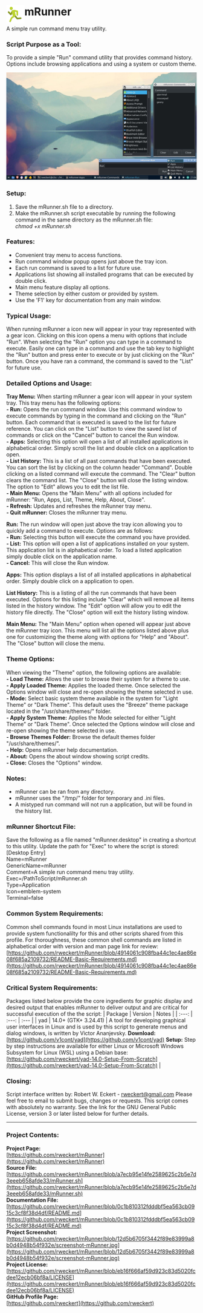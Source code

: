 # <img align="left" width="48" src="Icon-mRunner.png" /> mRunner
A simple run command menu tray utility.

### Script Purpose as a Tool:
To provide a simple "Run" command utility that provides command history. Options include browsing applications and using a system or custom theme.

![mRunner Screenshot](https://github.com/rweckert/mRunner/blob/1a17b9d1b70b7e8790f3d835042a57366f31e3a5/screenshot-mRunner.jpg)

### Setup:
1) Save the mRunner.sh file to a directory.
2) Make the mRunner.sh script executable by running the following command in the same directory as the mRunner.sh file:<br/>
_chmod +x mRunner.sh_

### Features:
- Convenient tray menu to access functions.
- Run command window popup opens just above the tray icon.
- Each run command is saved to a list for future use.
- Applications list showing all installed programs that can be executed by double click.
- Main menu feature display all options.
- Theme selection by either custom or provided by system.
- Use the 'F1' key for documentation from any main window.

### Typical Usage:
When running mRunner a icon new will appear in your tray represented with a gear icon. Clicking on this icon opens a menu with options that include "Run". When selecting the "Run" option you can type in a command to execute. Easily one can type in a command and use the tab key to highlight the "Run" button and press enter to execute or by just clicking on the "Run" button. Once you have ran a command, the command is saved to the "List" for future use.

### Detailed Options and Usage:
**Tray Menu:** When starting mRunner a gear icon will appear in your system tray. This tray menu has the following options:<br/>
**- Run:** Opens the run command window. Use this command window to execute commands by typing in the command and clicking on the "Run" button. Each command that is executed is saved to the list for future reference. You can click on the "List" button to view the saved list of commands or click on the "Cancel" button to cancel the Run window.<br/>
**- Apps:** Selecting this option will open a list of all installed applications in alphabetical order. Simply scroll the list and double click on a application to open.<br/>
**- List History:** This is a list of all past commands that have been executed. You can sort the list by clicking on the column header "Command". Double clicking on a listed command will execute the command. The "Clear" button clears the command list. The "Close" button will close the listing window. The option to "Edit" allows you to edit the list file.<br/>
**- Main Menu:** Opens the "Main Menu" with all options included for mRunner: "Run, Apps, List, Theme, Help, About, Close".<br/>
**- Refresh:** Updates and refreshes the mRunner tray menu.<br/>
**- Quit mRunner:** Closes the mRunner tray menu.

**Run:** The run window will open just above the tray icon allowing you to quickly add a command to execute. Options are as follows:<br/>
**- Run:** Selecting this button will execute the command you have provided.<br/>
**- List:** This option will open a list of applications installed on your system. This application list is in alphabetical order. To load a listed application simply double click on the application name.<br/>
**- Cancel:** This will close the Run window.<br/>

**Apps:** This option displays a list of all installed applications in alphabetical order. Simply double click on a application to open.

**List History:** This is a listing of all the run commands that have been executed. Options for this listing include "Clear" which will remove all items listed in the history window. The "Edit" option will allow you to edit the history file directly. The "Close" option will exit the history listing window.

**Main Menu:** The "Main Menu" option when opened will appear just above the mRunner tray icon. This menu will list all the options listed above plus one for customizing the theme along with options for "Help" and "About". The "Close" button will close the menu.

### Theme Options:
When viewing the "Theme" option, the following options are available:<br/>
**- Load Theme:** Allows the user to browse their system for a theme to use.<br/>
**- Apply Loaded Theme:** Applies the loaded theme. Once selected the Options window will close and re-open showing the theme selected in use.<br/>
**- Mode:** Select basic system theme available in the system for "Light Theme" or "Dark Theme". This default uses the "Breeze" theme package located in the "/usr/share/themes/" folder.<br/>
**- Apply System Theme:** Applies the Mode selected for either "Light Theme" or "Dark Theme". Once selected the Options window will close and re-open showing the theme selected in use.<br/>
**- Browse Themes Folder:** Browse the default themes folder "/usr/share/themes/".<br/>
**- Help:** Opens mRunner help documentation.<br/>
**- About:** Opens the about window showing script credits.<br/>
**- Close:** Closes the "Options" window.

### Notes:
- mRunner can be ran from any directory.
- mRunner uses the "/tmp/" folder for temporary and .ini files.
- A mistyped run command will not run a application, but will be found in the history list.

### mRunner Shortcut File: <br/>
Save the following as a file named "mRunner.desktop" in creating a shortcut to this utility. Update the path for "Exec" to where the script is stored:<br/>
[Desktop Entry]<br/>
Name=mRunner<br/>
GenericName=mRunner<br/>
Comment=A simple run command menu tray utility.<br/>
Exec=/PathToScript/mRunner.sh<br/>
Type=Application<br/>
Icon=emblem-system<br/>
Terminal=false<br/>

### Common System Requirements:
Common shell commands found in most Linux installations are used to provide system functionalilty for this and other scripts shared from this profile. For thoroughness, these common shell commands are listed in alphabetical order with version and man page link for review: [https://github.com/rweckert/mRunner/blob/4914061c908fba44c1ec4ae86e08f685a2109732/README-Basic-Requirements.md](https://github.com/rweckert/mRunner/blob/4914061c908fba44c1ec4ae86e08f685a2109732/README-Basic-Requirements.md)

### Critical System Requirements:
Packages listed below provide the core ingredients for graphic display and desired output that enables mRunner to deliver output and are critical for successful execution of the the script:
| Package       | Version              | Notes         |
|     :---:     |         :---:        | :---          |
| yad           | 14.0+ (GTK+ 3.24.41) | A tool for developing graphical user interfaces in Linux and is used by this script to generate menus and dialog windows, is written by Victor Ananjevsky. **Download:** [https://github.com/v1cont/yad](https://github.com/v1cont/yad) **Setup:** Step by step instructions are available for either Linux or Microsoft Windows Subsystem for Linux (WSL) using a Debian base: [https://github.com/rweckert/yad-14.0-Setup-From-Scratch](https://github.com/rweckert/yad-14.0-Setup-From-Scratch) |

### Closing:
Script interface written by: Robert W. Eckert - rweckert@gmail.com Please feel free to email to submit bugs, changes or requests. This script comes with absolutely no warranty. See the link for the GNU General Public License, version 3 or later listed below for further details.

---
### Project Contents:
**Project Page:** <br/>
[https://github.com/rweckert/mRunner](https://github.com/rweckert/mRunner)<br/>
**Source File:** <br/>
[https://github.com/rweckert/mRunner/blob/a7ecb95e14fe2589625c2b5e7d3eeeb658afde33/mRunner.sh](https://github.com/rweckert/mRunner/blob/a7ecb95e14fe2589625c2b5e7d3eeeb658afde33/mRunner.sh) <br/>
**Documentation File:** <br/>
[https://github.com/rweckert/mRunner/blob/0c1b810312fdddbf5ea563cb0915c3cf8f38d4df/README.md](https://github.com/rweckert/mRunner/blob/0c1b810312fdddbf5ea563cb0915c3cf8f38d4df/README.md) <br/>
**Project Screenshot:** <br/>
[https://github.com/rweckert/mRunner/blob/12d5b6705f3442f89e83999a8b0d4948b54f932e/screenshot-mRunner.jpg](https://github.com/rweckert/mRunner/blob/12d5b6705f3442f89e83999a8b0d4948b54f932e/screenshot-mRunner.jpg) <br/>
**Project License:** <br/>
[https://github.com/rweckert/mRunner/blob/eb16f666af59d923c83d5020fcdee12ecb06bf8a/LICENSE](https://github.com/rweckert/mRunner/blob/eb16f666af59d923c83d5020fcdee12ecb06bf8a/LICENSE) <br/>
**GitHub Profile Page:** <br/>
[https://github.com/rweckert](https://github.com/rweckert)
